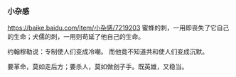 ### 小杂感
https://baike.baidu.com/item/小杂感/7219203
蜜蜂的刺，一用即丧失了它自己的生命；犬儒的刺，一用则苟延了他自己的生命。

约翰穆勒说：专制使人们变成冷嘲。
而他竟不知道共和使人们变成沉默。

要革命，莫如走后方；要杀人，莫如做刽子手。既英雄，又稳当。
